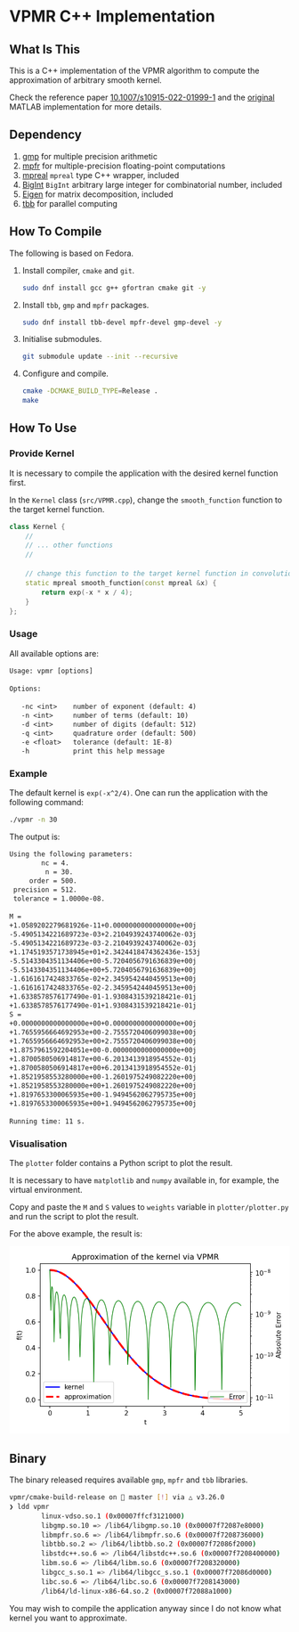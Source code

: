 # VPMR C++ Implementation

## What Is This

This is a C++ implementation of the VPMR algorithm to compute the approximation of arbitrary smooth kernel.

Check the reference paper [10.1007/s10915-022-01999-1](https://doi.org/10.1007/s10915-022-01999-1) and
the [original](https://github.com/ZXGao97/VPMR) MATLAB implementation for more details.

## Dependency

1. [gmp](https://gmplib.org/) for multiple precision arithmetic
2. [mpfr](https://www.mpfr.org/) for multiple-precision floating-point computations
3. [mpreal](http://www.holoborodko.com/pavel/mpfr/) `mpreal` type C++ wrapper, included
4. [BigInt](https://github.com/faheel/BigInt) `BigInt` arbitrary large integer for combinatorial number, included
5. [Eigen](https://eigen.tuxfamily.org/) for matrix decomposition, included
6. [tbb](https://github.com/oneapi-src/oneTBB) for parallel computing

## How To Compile

The following is based on Fedora.

1. Install compiler, `cmake` and `git`.
   ```bash
   sudo dnf install gcc g++ gfortran cmake git -y
   ```
2. Install `tbb`, `gmp` and `mpfr` packages.
   ```bash
   sudo dnf install tbb-devel mpfr-devel gmp-devel -y
   ```
3. Initialise submodules.
   ```bash
   git submodule update --init --recursive
   ```
4. Configure and compile.
   ```bash
   cmake -DCMAKE_BUILD_TYPE=Release .
   make
   ```

## How To Use

### Provide Kernel

It is necessary to compile the application with the desired kernel function first.

In the `Kernel` class (`src/VPMR.cpp`), change the `smooth_function` function to the target kernel function.

```cpp
class Kernel {
    //
    // ... other functions
    //
    
    // change this function to the target kernel function in convolution
    static mpreal smooth_function(const mpreal &x) {
        return exp(-x * x / 4);
    }
};
```

### Usage

All available options are:

```text
Usage: vpmr [options]

Options:

   -nc <int>    number of exponent (default: 4)
   -n <int>     number of terms (default: 10)
   -d <int>     number of digits (default: 512)
   -q <int>     quadrature order (default: 500)
   -e <float>   tolerance (default: 1E-8)
   -h           print this help message
```

### Example

The default kernel is `exp(-x^2/4)`. One can run the application with the following command:

```bash
./vpmr -n 30
```

The output is:

```text
Using the following parameters:
        nc = 4.
         n = 30.
     order = 500.
 precision = 512.
 tolerance = 1.0000e-08.

M = 
+1.0589202279681926e-11+0.0000000000000000e+00j
-5.4905134221689723e-03+2.2104939243740062e-03j
-5.4905134221689723e-03-2.2104939243740062e-03j
+1.1745193571738945e+01+2.3424418474362436e-153j
-5.5143304351134406e+00-5.7204056791636839e+00j
-5.5143304351134406e+00+5.7204056791636839e+00j
-1.6161617424833765e-02+2.3459542440459513e+00j
-1.6161617424833765e-02-2.3459542440459513e+00j
+1.6338578576177490e-01-1.9308431539218421e-01j
+1.6338578576177490e-01+1.9308431539218421e-01j
S = 
+0.0000000000000000e+00+0.0000000000000000e+00j
+1.7655956664692953e+00-2.7555720406099038e+00j
+1.7655956664692953e+00+2.7555720406099038e+00j
+1.8757961592204051e+00-0.0000000000000000e+00j
+1.8700580506914817e+00-6.2013413918954552e-01j
+1.8700580506914817e+00+6.2013413918954552e-01j
+1.8521958553280000e+00-1.2601975249082220e+00j
+1.8521958553280000e+00+1.2601975249082220e+00j
+1.8197653300065935e+00-1.9494562062795735e+00j
+1.8197653300065935e+00+1.9494562062795735e+00j

Running time: 11 s.
```

### Visualisation

The `plotter` folder contains a Python script to plot the result.

It is necessary to have `matplotlib` and `numpy` available in, for example, the virtual environment.

Copy and paste the `M` and `S` values to `weights` variable in `plotter/plotter.py` and run the script to plot the
result.

For the above example, the result is:

![exp(-x^2/4)](example.png)

## Binary

The binary released requires available `gmp`, `mpfr` and `tbb` libraries.

```bash
vpmr/cmake-build-release on  master [!] via △ v3.26.0 
❯ ldd vpmr 
        linux-vdso.so.1 (0x00007ffcf3121000)
        libgmp.so.10 => /lib64/libgmp.so.10 (0x00007f72087e8000)
        libmpfr.so.6 => /lib64/libmpfr.so.6 (0x00007f7208736000)
        libtbb.so.2 => /lib64/libtbb.so.2 (0x00007f72086f2000)
        libstdc++.so.6 => /lib64/libstdc++.so.6 (0x00007f7208400000)
        libm.so.6 => /lib64/libm.so.6 (0x00007f7208320000)
        libgcc_s.so.1 => /lib64/libgcc_s.so.1 (0x00007f72086d0000)
        libc.so.6 => /lib64/libc.so.6 (0x00007f7208143000)
        /lib64/ld-linux-x86-64.so.2 (0x00007f72088a1000)
```

You may wish to compile the application anyway since I do not know what kernel you want to approximate.
